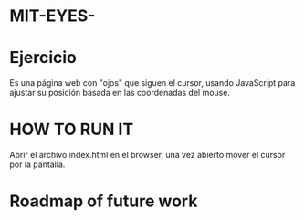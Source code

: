 # MIT-EYES-

# Ejercicio
 Es una página web con "ojos" que siguen el cursor, usando JavaScript para ajustar su posición basada en las coordenadas del mouse.

# HOW TO RUN IT
Abrir el archivo index.html en el browser, una vez abierto mover el cursor por la pantalla.

# Roadmap of future work
